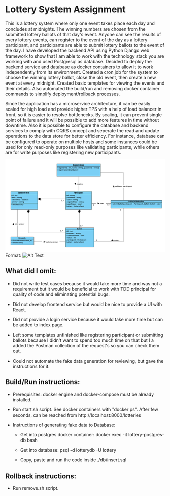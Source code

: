 # Lottery System Assignment


This is a lottery system where only one event takes place each day and concludes at midnights. The winning numbers are chosen from the submitted lottery ballots of that day's event. Anyone can see the results of every lottery events, can register to the event of the day as a lottery participant, and participants are able to submit lottery ballots to the event of the day. I have developed the backend API using Python Django web framework to show that I am able to work with the technology stack you are working with and used Postgresql as database. Decided to deploy the backend service and database as docker containers to allow it to work independently from its environment. Created a cron job for the system to choose the winning lottery ballot, close the old event, then create a new event at every midnight. Created basic templates for viewing the events and their details. Also automated the build/run and removing docker container commands to simplify deployment/rollback processes. 

Since the application has a microservice architecture, it can be easily scaled for high load and provide higher TPS with a help of load balancer in front, so it is easier to resolve bottlenecks. By scaling, it can prevent single point of failure and it will be possible to add more features in time without downtime. Also it is possible to configure the database and backend services to comply with CQRS concept and seperate the read and update operations to the data store for better efficiency. For instance, database can be configured to operate on multiple hosts and some instances could be used for only read-only purposes like validating participants, while others are for write purposes like registering new participants. 


![Domain Model](/domain_model.png)
Format: ![Alt Text](url)


## What did I omit:

* Did not write test cases because it would take more time and was not a requirement but it would be beneficial to work with TDD principal for quality of code and eliminating potential bugs.

* Did not develop frontend service but would be nice to provide a UI with React.

* Did not provide a login service because it would take more time but can be added to index page.

* Left some templates unfinished like registering participant or submitting ballots because I didn't want to spend too much time on that but I a added the Postman collection of the request's so you can check them out.

* Could not automate the fake data generation for reviewing, but gave the instructions for it.



## Build/Run instructions:

* Prerequisites: docker engine and docker-compose must be already installed.

* Run start.sh script. See docker containers with "docker ps". After few seconds, can be reached from http://localhost:8000/lotteries

* Instructions of generating fake data to Database:

    * Get into postgres docker container:
      docker exec -it lottery-postgres-db bash

    * Get into database:
      psql -d lotterydb -U lottery

    * Copy, paste and run the code inside ./db/insert.sql
  

## Rollback instructions:

* Run remove.sh script.


